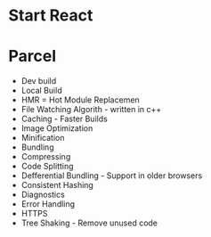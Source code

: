# Start React


# Parcel
- Dev build
- Local Build
- HMR = Hot Module Replacemen
- File Watching Algorith - written in c++
- Caching - Faster Builds
- Image Optimization
- Minification
- Bundling
- Compressing
- Code Splitting
- Defferential Bundling - Support in older browsers
- Consistent Hashing
- Diagnostics
- Error Handling
- HTTPS
- Tree Shaking - Remove unused code